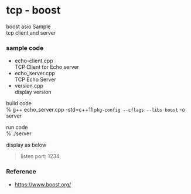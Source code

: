 tcp - boost
===============

boost asio Sample <br/>
tcp client and server <br/>


### sample code
- echo-client.cpp <br/>
TCP Client for Echo server <br/>
- echo_server.cpp <br/>
TCP Echo Server <br/>
- version.cpp <br/>
display version <br/>

build code  <br/>
% g++ echo_server.cpp -std=c++11 `pkg-config --cflags --libs boost` -o server  <br/>

run code  <br/>
% ./server  <br/>

display as below  <br/>
> listen port: 1234  <br/>

### Reference <br/>
- https://www.boost.org/


